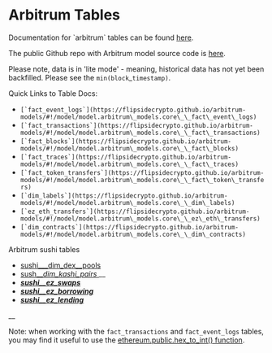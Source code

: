 # Arbitrum Tables

Documentation for \`arbitrum\` tables can be found [here](https://flipsidecrypto.github.io/arbitrum-models/#!/overview).

The public Github repo with Arbitrum model source code is [here](https://github.com/FlipsideCrypto/arbitrum-models).

Please note, data is in 'lite mode' - meaning, historical data has not yet been backfilled. Please see the `min(block`\_`timestamp)`.&#x20;

Quick Links to Table Docs:

* ``[`fact_event_logs`](https://flipsidecrypto.github.io/arbitrum-models/#!/model/model.arbitrum\_models.core\_\_fact\_event\_logs)``
* ``[`fact_transactions`](https://flipsidecrypto.github.io/arbitrum-models/#!/model/model.arbitrum\_models.core\_\_fact\_transactions)``
* ``[`fact_blocks`](https://flipsidecrypto.github.io/arbitrum-models/#!/model/model.arbitrum\_models.core\_\_fact\_blocks)``
* ``[`fact_traces`](https://flipsidecrypto.github.io/arbitrum-models/#!/model/model.arbitrum\_models.core\_\_fact\_traces)``
* ``[`fact_token_transfers`](https://flipsidecrypto.github.io/arbitrum-models/#!/model/model.arbitrum\_models.core\_\_fact\_token\_transfers)``
* ``[`dim_labels`](https://flipsidecrypto.github.io/arbitrum-models/#!/model/model.arbitrum\_models.core\_\_dim\_labels)``
* ``[`ez_eth_transfers`](https://flipsidecrypto.github.io/arbitrum-models/#!/model/model.arbitrum\_models.core\_\_ez\_eth\_transfers)``
* ``[`dim_contracts`](https://flipsidecrypto.github.io/arbitrum-models/#!/model/model.arbitrum\_models.core\_\_dim\_contracts)``

Arbitrum sushi tables

* [sushi\_\__dim\_dex\__pools](https://cloud.getdbt.com/accounts/1258/runs/68372630/docs/#!/model/model.arbitrum\_models.sushi\_\_dim\_dex\_pools)
* [sush\_\__dim\_kashi\_pairs_ ](https://cloud.getdbt.com/accounts/1258/runs/68372630/docs/#!/model/model.arbitrum\_models.sushi\_\_dim\_kashi\_pairs)__
* __[_sushi\_\_ez\_swaps_](https://cloud.getdbt.com/accounts/1258/runs/68372630/docs/#!/model/model.arbitrum\_models.sushi\_\_ez\_swaps)__
* __[_sushi\_\_ez\_borrowing_](https://flipsidecrypto.github.io/arbitrum-models/#!/model/model.arbitrum\_models.sushi\_\_ez\_borrowing)__
* __[_sushi\_\_ez\_lending_](https://flipsidecrypto.github.io/arbitrum-models/#!/model/model.arbitrum\_models.sushi\_\_ez\_lending)__

__

Note: when working with the `fact_transactions` and `fact_event_logs` tables, you may find it useful to use the [ethereum.public.hex\_to\_int() function](../tutorials/hex-to-integer-function.md).
